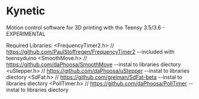 # Kynetic
Motion control software for 3D printing with the Teensy 3.5/3.6 - EXPERIMENTAL

Required Libraries:
<FrequencyTimer2.h>     // https://github.com/PaulStoffregen/FrequencyTimer2     --included with teensyduino
<SmoothMove.h>          // https://github.com/daPhoosa/SmoothMove                --instal to libraries diectory
<uStepper.h>            // https://github.com/daPhoosa/uStepper                  --instal to libraries diectory
<SdFat.h>               // https://github.com/greiman/SdFat-beta                 --instal to libraries diectory
<PollTimer.h>           // https://github.com/daPhoosa/PollTimer                 --instal to libraries diectory
